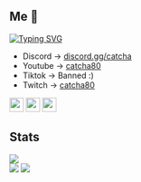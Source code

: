 ## Me 👋

<a href="https://discord.gg/catcha"><img src="https://readme-typing-svg.herokuapp.com?font=Courrier&size=25&duration=2500&pause=1000&color=000000&background=FFFFFFFF&height=40&lines=discord.gg%2Fcatcha;twitch.tv%2Fcatcha80;Youtube%3A+catcha80;Star+my+content+%3C3" alt="Typing SVG" /></a>

 - Discord -> <a href="https://discord.gg/catcha">discord.gg/catcha</a>
 - Youtube -> <a href="https://www.youtube.com/channel/UCoNVWCMYp8Fs50wPeefw_7A">catcha80</a>
 - Tiktok  -> Banned :)
 - Twitch  -> <a href="https://twitch.tv/catcha80">catcha80</a>

<a href="https://twitch.tv/catcha80"><img src="https://img.shields.io/badge/twitch.svg?&style=for-the-badge&logo=twitter&logoColor=white" height=25></a> 
<a href="https://instagram/catcha80_"><img src="https://img.shields.io/badge/instagram-%230A0A0A.svg?&style=for-the-badge&logo=dev-dot-to&logoColor=white" height=25></a>
<a href="https://YouTube.com/channel/UCoNVWCMYp8Fs50wPeefw_7A"><img src="https://img.shields.io/badge/-YouTube-red?&style=for-the-badge&logo=youtube&logoColor=white" height=25></a>

## Stats

<div>
<img src="https://profile-counter.glitch.me/catcha8/count.svg"><br>
<img src="https://github-readme-stats.vercel.app/api?username=catcha8&&show_icons=true&title_color=ffffff&icon_color=bb2acf&text_color=daf7dc&bg_color=151515">
<img src="https://github-readme-stats.vercel.app/api/top-langs/?username=catcha8&theme=blue-green">
</div>
